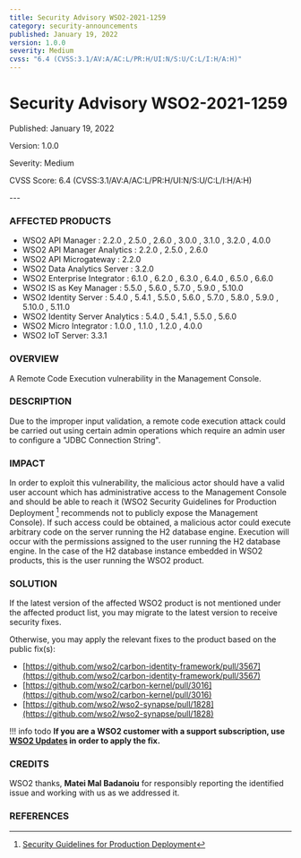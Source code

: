 ```yaml
---
title: Security Advisory WSO2-2021-1259
category: security-announcements
published: January 19, 2022
version: 1.0.0
severity: Medium
cvss: "6.4 (CVSS:3.1/AV:A/AC:L/PR:H/UI:N/S:U/C:L/I:H/A:H)"
---
```


# Security Advisory WSO2-2021-1259

<p class="doc-info">Published: January 19, 2022</p>
<p class="doc-info">Version: 1.0.0</p>
<p class="doc-info">Severity: Medium</p>
<p class="doc-info">CVSS Score: 6.4 (CVSS:3.1/AV:A/AC:L/PR:H/UI:N/S:U/C:L/I:H/A:H)</p>
---

### AFFECTED PRODUCTS
* WSO2 API Manager : 2.2.0 , 2.5.0 , 2.6.0 , 3.0.0 , 3.1.0 , 3.2.0 , 4.0.0
* WSO2 API Manager Analytics : 2.2.0 , 2.5.0 , 2.6.0
* WSO2 API Microgateway : 2.2.0
* WSO2 Data Analytics Server : 3.2.0
* WSO2 Enterprise Integrator : 6.1.0 , 6.2.0 , 6.3.0 , 6.4.0 , 6.5.0 , 6.6.0
* WSO2 IS as Key Manager : 5.5.0 , 5.6.0 , 5.7.0 , 5.9.0 , 5.10.0
* WSO2 Identity Server : 5.4.0 , 5.4.1 , 5.5.0 , 5.6.0 , 5.7.0 , 5.8.0 , 5.9.0 , 5.10.0 , 5.11.0
* WSO2 Identity Server Analytics : 5.4.0 , 5.4.1 , 5.5.0 , 5.6.0
* WSO2 Micro Integrator : 1.0.0 , 1.1.0 , 1.2.0 , 4.0.0
* WSO2 IoT Server: 3.3.1


### OVERVIEW
A Remote Code Execution vulnerability in the Management Console.


### DESCRIPTION
Due to the improper input validation, a remote code execution attack could be carried out using certain admin operations which require an admin user to configure a "JDBC Connection String".


### IMPACT
In order to exploit this vulnerability, the malicious actor should have a valid user account which has administrative access to the Management Console and should be able to reach it (WSO2 Security Guidelines for Production Deployment [^1] recommends not to publicly expose the Management Console). If such access could be obtained, a malicious actor could execute arbitrary code on the server running the H2 database engine. Execution will occur with the permissions assigned to the user running the H2 database engine. In the case of the H2 database instance embedded in WSO2 products, this is the user running the WSO2 product.


### SOLUTION
If the latest version of the affected WSO2 product is not mentioned under the affected product list, you may migrate to the latest version to receive security fixes.

Otherwise, you may apply the relevant fixes to the product based on the public fix(s):

* [https://github.com/wso2/carbon-identity-framework/pull/3567](https://github.com/wso2/carbon-identity-framework/pull/3567)
* [https://github.com/wso2/carbon-kernel/pull/3016](https://github.com/wso2/carbon-kernel/pull/3016)
* [https://github.com/wso2/wso2-synapse/pull/1828](https://github.com/wso2/wso2-synapse/pull/1828)


!!! info todo
    **If you are a WSO2 customer with a support subscription, use [WSO2 Updates](https://wso2.com/updates/) in order to apply the fix.**


### CREDITS
WSO2 thanks, **Matei Mal Badanoiu** for responsibly reporting the identified issue and working with us as we addressed it.


### REFERENCES
[^1]: [Security Guidelines for Production Deployment](https://docs.wso2.com/display/Security/Security+Guidelines+for+Production+Deployment)
